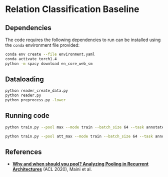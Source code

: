 # Relation Classification Baseline


## Dependencies
The code requires the following dependencies to run can be installed using the `conda` environment file provided:
```bash
conda env create --file environment.yaml
conda activate torch1.4
python -m spacy download en_core_web_sm
```

## Dataloading
```bash
python reader_create_data.py
python reader.py
python preprocess.py -lower
```

## Running code
```bash
python train.py --pool max --mode train --batch_size 64 --task annotated-materials-syntheses --epochs 15 --log 1 --customlstm 0 --seed 0
```
```bash
python train.py --pool att_max --mode train --batch_size 64 --task annotated-materials-syntheses --epochs 15 --log 1 --customlstm 0 --seed 0
```

## References
* [**Why and when should you pool? Analyzing Pooling in Recurrent Architectures**](https://www.aclweb.org/anthology/2020.findings-emnlp.410) (ACL 2020), Maini et al.
